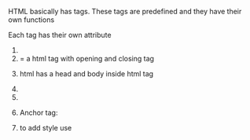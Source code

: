 HTML basically has tags. These tags are predefined and they have their own functions

Each tag has their own attribute
1. <!DOCTYPE html>
2. <html></html> = a html tag with opening and closing tag
3. html has a head and body inside html tag
4. <head></head>
5. <body></body>
6. Anchor tag: <a>
7. to add style use<style>

8. href is known as header reference to refer or linking a file mentioned


# representation of numbers
-binary-means 2 (0 1) 
-decimal- means 10 (0-9)
-hexadecimal- means 16 (0-9 A-F)
representation of hexadecimal #
#0AFF33

rgb(0-255,0-255,0-255)

0-255 => #00 - #FF

66(decimal) =>heaxDecimal?
66/16 => Q= 4 and R=2
#42

79(decimal) => hexaDecimal?
79/16 => Q= 4  and R= F(15)
#4F

rgb(220,55,188)
rgb(#DC37BC)

conver:
477 into hexa





